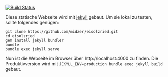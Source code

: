 [![Build Status](https://travis-ci.org/midzer/eisolzried.svg?branch=master)](https://travis-ci.org/midzer/eisolzried)

Diese statische Webseite wird mit [jekyll](http://jekyllrb.com) gebaut. Um sie lokal zu testen, sollte folgendes genügen:

```
git clone https://github.com/midzer/eisolzried.git
cd eisolzried
gem install jekyll bundler
bundle
bundle exec jekyll serve
```

Nun ist die Webseite im Browser über http://localhost:4000 zu finden. Die Produktivversion wird mit `JEKYLL_ENV=production bundle exec jekyll build` gebaut.

